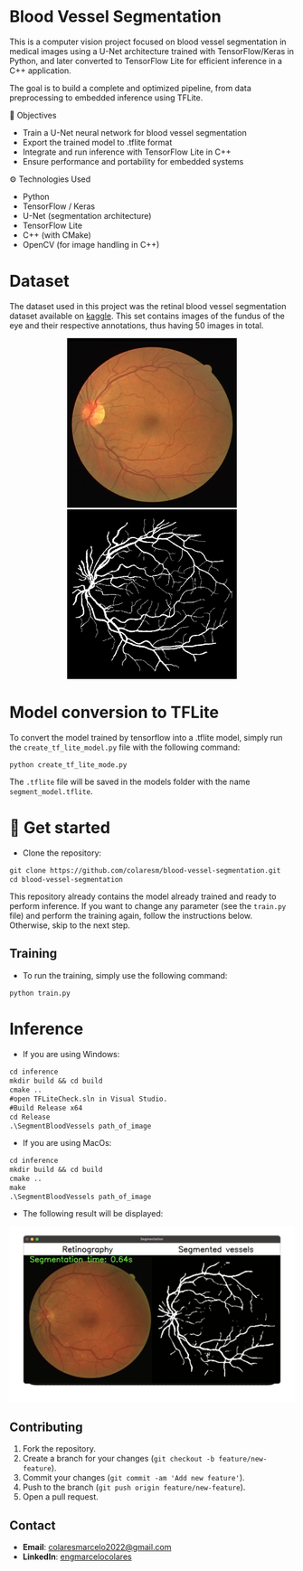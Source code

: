 # Blood Vessel Segmentation
This is a computer vision project focused on blood vessel segmentation in medical images using a U-Net architecture trained with TensorFlow/Keras in Python, and later converted to TensorFlow Lite for efficient inference in a C++ application.

The goal is to build a complete and optimized pipeline, from data preprocessing to embedded inference using TFLite.

📌 Objectives
- Train a U-Net neural network for blood vessel segmentation
- Export the trained model to .tflite format
- Integrate and run inference with TensorFlow Lite in C++
- Ensure performance and portability for embedded systems

⚙️ Technologies Used
- Python 
- TensorFlow / Keras
- U-Net (segmentation architecture)
-  TensorFlow Lite
- C++ (with CMake)
- OpenCV (for image handling in C++)

# Dataset
The dataset used in this project was the retinal blood vessel segmentation dataset available on [kaggle](https://www.kaggle.com/datasets/abdallahwagih/retina-blood-vessel). This set contains images of the fundus of the eye and their respective annotations, thus having 50 images in total.
<p align="center">
  <img src="images/sample.png" alt="image" width="300"/>
  <img src="images/sample_mask.png" alt="mask" width="300"/>
</p>

# Model conversion to TFLite
To convert the model trained by tensorflow into a .tflite model, simply run the ``create_tf_lite_model.py`` file with the following command:
```
python create_tf_lite_mode.py
```
The ``.tflite`` file will be saved in the models folder with the name ``segment_model.tflite``.

#  🚀 Get started
- Clone the repository:
```
git clone https://github.com/colaresm/blood-vessel-segmentation.git
cd blood-vessel-segmentation
```

This repository already contains the model already trained and ready to perform inference. If you want to change any parameter (see the ``train.py`` file) and perform the training again, follow the instructions below. Otherwise, skip to the next step.
## Training  
- To run the training, simply use the following command:
```
python train.py
```

# Inference

- If you are using Windows:
```
cd inference
mkdir build && cd build
cmake ..
#open TFLiteCheck.sln in Visual Studio.
#Build Release x64
cd Release
.\SegmentBloodVessels path_of_image
```
- If you are using MacOs:
```
cd inference
mkdir build && cd build
cmake ..
make
.\SegmentBloodVessels path_of_image
```


- The following result will be displayed:

<p align="center">
  <img src="images/animation.gif" alt="image" width="800"/>
</p>


## Contributing

1. Fork the repository.
2. Create a branch for your changes (`git checkout -b feature/new-feature`).
3. Commit your changes (`git commit -am 'Add new feature'`).
4. Push to the branch (`git push origin feature/new-feature`).
5. Open a pull request.

## Contact

- **Email**: colaresmarcelo2022@gmail.com
- **LinkedIn**: [engmarcelocolares](https://www.linkedin.com/in/engmarcelocolares/)
